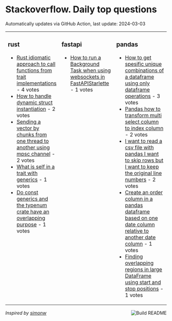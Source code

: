 # Stackoverflow. Daily top questions 

Automatically updates via GitHub Action, last update: <!-- date starts -->2024-03-03<!-- date ends -->


<table><tr><td valign="top" width="33%">

### rust
<!-- rust starts -->
* [Rust idiomatic approach to call functions from trait implementations](https://stackoverflow.com/questions/78096185/rust-idiomatic-approach-to-call-functions-from-trait-implementations) - 4 votes
* [How to handle dynamic struct instantiation](https://stackoverflow.com/questions/78096842/how-to-handle-dynamic-struct-instantiation) - 2 votes
* [Sending a vector by chunks from one thread to another using mpsc channel](https://stackoverflow.com/questions/78095358/sending-a-vector-by-chunks-from-one-thread-to-another-using-mpsc-channel) - 2 votes
* [What is self in a trait with generics](https://stackoverflow.com/questions/78094787/what-is-self-in-a-trait-with-generics) - 1 votes
* [Do const generics and the typenum crate have an overlapping purpose](https://stackoverflow.com/questions/78096620/do-const-generics-and-the-typenum-crate-have-an-overlapping-purpose) - 1 votes
<!-- rust ends -->
</td><td valign="top" width="34%">


### fastapi
<!-- fastapi starts -->
* [How to run a Background Task when using websockets in FastAPIStarlette](https://stackoverflow.com/questions/78095190/how-to-run-a-background-task-when-using-websockets-in-fastapi-starlette) - 1 votes
<!-- fastapi ends -->
</td><td valign="top" width="34%">


### pandas
<!-- pandas starts -->
* [How to get spesific unique combinations of a dataframe using only dataframe operations](https://stackoverflow.com/questions/78097177/how-to-get-spesific-unique-combinations-of-a-dataframe-using-only-dataframe-oper) - 3 votes
* [Pandas  how to transform multi select column to index  column](https://stackoverflow.com/questions/78093070/pandas-how-to-transform-multi-select-column-to-index-column) - 2 votes
* [I want to read a csv file with pandas I want to skip rows but I want to keep the original line numbers](https://stackoverflow.com/questions/78096005/i-want-to-read-a-csv-file-with-pandas-i-want-to-skip-rows-but-i-want-to-keep-th) - 2 votes
* [Create an order column in a pandas dataframe based on one date column relative to another date column](https://stackoverflow.com/questions/78096128/create-an-order-column-in-a-pandas-dataframe-based-on-one-date-column-relative-t) - 1 votes
* [Finding overlapping regions in large DataFrame using start and stop positions](https://stackoverflow.com/questions/78091649/finding-overlapping-regions-in-large-dataframe-using-start-and-stop-positions) - 1 votes
<!-- pandas ends -->
</td></tr></table>

<a href="https://github.com/hp0404/hp0404/actions"><img src="https://github.com/hp0404/hp0404/workflows/Build%20README/badge.svg" align="right" alt="Build README"></a> <p>*Inspired by  [simonw](https://github.com/simonw/simonw)*</p>
